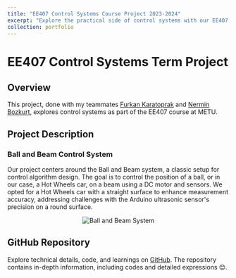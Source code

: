 ```yaml
---
title: "EE407 Control Systems Course Project 2023-2024"
excerpt: "Explore the practical side of control systems with our EE407 project, focusing on the Ball and Beam system. We opted for a Hot Wheels car for better sensor accuracy. 🏎️⚙️ Check out the GitHub repo for detailed insights.<br/><img src='/images/setup.png' width='600' height='450'>"
collection: portfolio
---
```


# EE407 Control Systems Term Project

## Overview
This project, done with my teammates [Furkan Karatoprak](https://www.linkedin.com/in/furkan-karatoprak-5991201bb/) and [Nermin Bozkurt](https://www.linkedin.com/in/nerminbozkurt/), explores control systems as part of the EE407 course at METU.

## Project Description

### Ball and Beam Control System
Our project centers around the Ball and Beam system, a classic setup for control algorithm design. The goal is to control the position of a ball, or in our case, a Hot Wheels car, on a beam using a DC motor and sensors. We opted for a Hot Wheels car with a straight surface to enhance measurement accuracy, addressing challenges with the Arduino ultrasonic sensor's precision on a round surface.

<div align="center">
  <img src="ball_beam.gif" alt="Ball and Beam System"/>
</div>

## GitHub Repository

Explore technical details, code, and learnings on [GitHub](https://github.com/ahmetcankardes/EE407-Process-Control-Course-Project-METU-EEE). The repository contains in-depth information, including codes and detailed expressions 😊.
